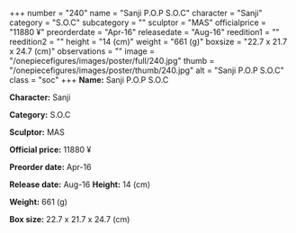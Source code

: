 +++
number = "240"
name = "Sanji P.O.P S.O.C"
character = "Sanji"
category = "S.O.C"
subcategory = ""
sculptor = "MAS"
officialprice = "11880 ¥"
preorderdate = "Apr-16"
releasedate = "Aug-16"
reedition1 = ""
reedition2 = ""
height = "14 (cm)"
weight = "661 (g)"
boxsize = "22.7 x 21.7 x 24.7 (cm)"
observations = ""
image = "/onepiecefigures/images/poster/full/240.jpg"
thumb = "/onepiecefigures/images/poster/thumb/240.jpg"
alt = "Sanji P.O.P S.O.C"
class = "soc"
+++
**Name:** Sanji P.O.P S.O.C

**Character:** Sanji

**Category:** S.O.C 

**Sculptor:** MAS

**Official price:** 11880 ¥

**Preorder date:** Apr-16

**Release date:** Aug-16
**Height:** 14 (cm)

**Weight:** 661 (g)

**Box size:** 22.7 x 21.7 x 24.7 (cm)

